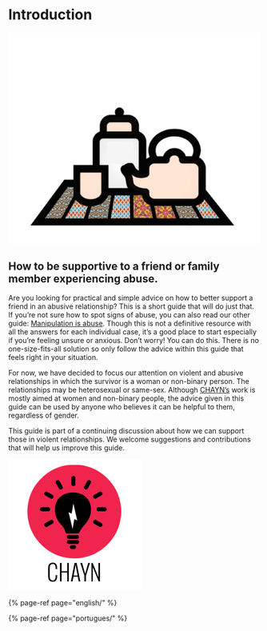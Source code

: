 # Introduction

![](.gitbook/assets/the_good_friend_guide.gif)

## How to be supportive to a friend or family member experiencing abuse.

Are you looking for practical and simple advice on how to better support a friend in an abusive relationship? This is a short guide that will do just that. If you’re not sure how to spot signs of abuse, you can also read our other guide: [Manipulation is abuse](https://chayn.gitbooks.io/manipulation-is-abuse/content/what_does_manipulation_look_like.html). Though this is not a definitive resource with all the answers for each individual case, it’s a good place to start especially if you’re feeling unsure or anxious. Don’t worry! You can do this. There is no one-size-fits-all solution so only follow the advice within this guide that feels right in your situation.

For now, we have decided to focus our attention on violent and abusive relationships in which the survivor is a woman or non-binary person. The relationships may be heterosexual or same-sex. Although [CHAYN’s](http://chayn.co/) work is mostly aimed at women and non-binary people, the advice given in this guide can be used by anyone who believes it can be helpful to them, regardless of gender.

This guide is part of a continuing discussion about how we can support those in violent relationships. We welcome suggestions and contributions that will help us improve this guide.

![](.gitbook/assets/chayn_logo_small.png)

{% page-ref page="english/" %}

{% page-ref page="portugues/" %}

